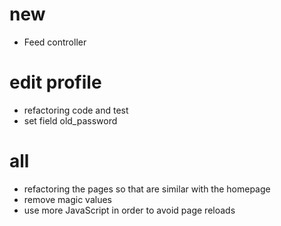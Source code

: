 # new
- Feed controller

# edit profile
- refactoring code and test
- set field old_password

# all
- refactoring the pages so that are similar with the homepage
- remove magic values
- use more JavaScript in order to avoid page reloads


